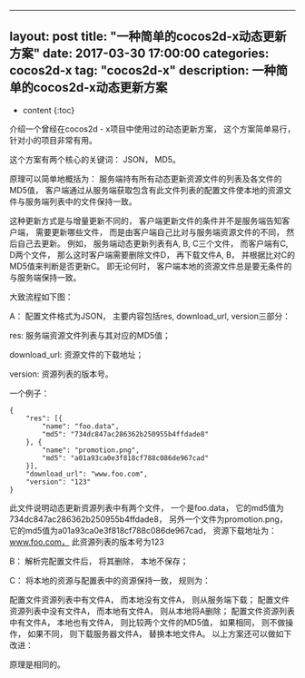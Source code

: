 -- -
layout: post
title: "一种简单的cocos2d-x动态更新方案"
date:   2017-03-30 17:00:00
categories: cocos2d-x
tag: "cocos2d-x"
description: 一种简单的cocos2d-x动态更新方案
---

* content
{:toc}


介绍一个曾经在cocos2d - x项目中使用过的动态更新方案， 这个方案简单易行， 针对小的项目非常有用。

这个方案有两个核心的关键词： JSON， MD5。

原理可以简单地概括为： 服务端持有所有动态更新资源文件的列表及各文件的MD5值， 客户端通过从服务端获取包含有此文件列表的配置文件使本地的资源文件与服务端列表中的文件保持一致。

这种更新方式是与增量更新不同的， 客户端更新文件的条件并不是服务端告知客户端， 需要更新哪些文件， 而是由客户端自己比对与服务端资源文件的不同， 然后自己去更新。 例如， 服务端动态更新列表有A, B, C三个文件， 而客户端有C, D两个文件， 那么这时客户端需要删除文件D， 再下载文件A, B， 并根据比对C的MD5值来判断是否更新C。 即无论何时， 客户端本地的资源文件总是要无条件的与服务端保持一致。

大致流程如下图：



A： 配置文件格式为JSON， 主要内容包括res, download_url, version三部分：

res: 服务端资源文件列表与其对应的MD5值；

download_url: 资源文件的下载地址；

version: 资源列表的版本号。

一个例子：
```
{
    "res": [{
        "name": "foo.data",
        "md5": "734dc847ac286362b250955b4ffdade8"
    }, {
        "name": "promotion.png",
        "md5": "a01a93ca0e3f818cf788c086de967cad"
    }],
    "download_url": "www.foo.com",
    "version": "123"
}
```
此文件说明动态更新资源列表中有两个文件， 一个是foo.data， 它的md5值为734dc847ac286362b250955b4ffdade8， 另外一个文件为promotion.png， 它的md5值为a01a93ca0e3f818cf788c086de967cad， 资源下载地址为： www.foo.com， 此资源列表的版本号为123

B： 解析完配置文件后， 将其删除， 本地不保存；

C： 将本地的资源与配置表中的资源保持一致， 规则为：

配置文件资源列表中有文件A， 而本地没有文件A， 则从服务端下载；
配置文件资源列表中没有文件A， 而本地有文件A， 则从本地将A删除；
配置文件资源列表中有文件A， 本地也有文件A， 则比较两个文件的MD5值， 如果相同， 则不做操作， 如果不同， 则下载服务器文件A， 替换本地文件A。
以上方案还可以做如下改进：



原理是相同的。